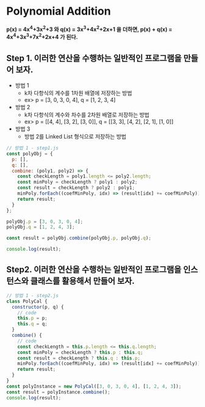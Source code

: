 # Polynomial Addition

**p(x) = 4x<sup>4</sup>+3x<sup>2</sup>+3 와 q(x) = 3x<sup>3</sup>+4x<sup>2</sup>+2x+1 을 더하면, 
p(x) + q(x) = 4x<sup>4</sup>+3x<sup>3</sup>+7x<sup>2</sup>+2x+4 가 된다.**

## Step 1. 이러한 연산을 수행하는 일반적인 프로그램을 만들어 보자.

* 방법 1
  * k차 다항식의 계수를 1차원 배열에 저장하는 방법
  * ex> p = [3, 0, 3, 0, 4], q = [1, 2, 3, 4]
* 방법 2
  * k차 다항식의 계수와 차수를 2차원 배열로 저장하는 방법
  * ex> p = [[4, 4], [3, 2], [3, 0]], q = [[3, 3], [4, 2], [2, 1], [1, 0]]
* 방법 3
  * 방법 2를 Linked List 형식으로 저장하는 방법

```javascript
// 방법 1 - step1.js
const polyObj = {
  p: [],
  q: [],
  combine: (poly1, poly2) => {
    const checkLength = poly1.length <= poly2.length;
    const minPoly = checkLength ? poly1 : poly2;
    const result = checkLength ? poly2 : poly1;
    minPoly.forEach((coefMinPoly, idx) => (result[idx] += coefMinPoly));
    return result;
  }
};

polyObj.p = [3, 0, 3, 0, 4];
polyObj.q = [1, 2, 4, 3];

const result = polyObj.combine(polyObj.p, polyObj.q);

console.log(result);
```

## Step2. 이러한 연산을 수행하는 일반적인 프로그램을 인스턴스와 클래스를 활용해서 만들어 보자.

```javascript
// 방법 1 - step2.js
class PolyCal {
  constructor(p, q) {
    // code
    this.p = p;
    this.q = q;
  }
  combine() {
    // code
    const checkLength = this.p.length <= this.q.length;
    const minPoly = checkLength ? this.p : this.q;
    const result = checkLength ? this.q : this.p;
    minPoly.forEach((coefMinPoly, idx) => (result[idx] += coefMinPoly));
    return result;
  }
}
const polyInstance = new PolyCal([3, 0, 3, 0, 4], [1, 2, 4, 3]);
const result = polyInstance.combine();
console.log(result);

```
